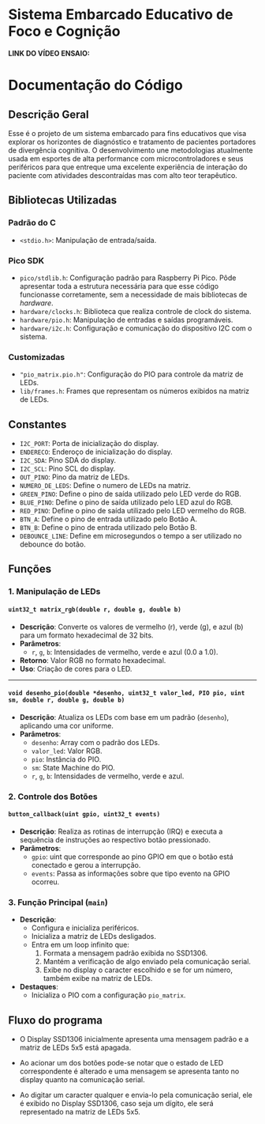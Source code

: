 # Sistema Embarcado Educativo de Foco e Cognição

**LINK DO VÍDEO ENSAIO:** 

# Documentação do Código

## **Descrição Geral**

Esse é o projeto de um sistema embarcado para fins educativos que visa explorar os horizontes de diagnóstico e tratamento de pacientes portadores de divergência cognitiva. O desenvolvimento une metodologias atualmente usada em esportes de alta performance com microcontroladores e seus periféricos para que entreque uma excelente experiência de interação do paciente com atividades descontraídas mas com alto teor terapêutico.

## **Bibliotecas Utilizadas**

### **Padrão do C**
- `<stdio.h>`: Manipulação de entrada/saída.

### **Pico SDK**
- `pico/stdlib.h`: Configuração padrão para Raspberry Pi Pico. Pôde apresentar toda a estrutura necessária para que esse código funcionasse corretamente, sem a necessidade de mais bibliotecas de *hardware*.
- `hardware/clocks.h`: Biblioteca que realiza controle de clock do sistema.
- `hardware/pio.h`: Manipulação de entradas e saídas programáveis.
- `hardware/i2c.h`: Configuração e comunicação do dispositivo I2C com o sistema.

### **Customizadas**
- `"pio_matrix.pio.h"`: Configuração do PIO para controle da matriz de LEDs.
- `lib/frames.h`: Frames que representam os números exibidos na matriz de LEDs.

## **Constantes**
- `I2C_PORT`: Porta de inicialização do display.
- `ENDERECO`: Enderoço de inicialização do display.
- `I2C_SDA`: Pino SDA do display.
- `I2C_SCL`: Pino SCL do display.
- `OUT_PINO`: Pino da matriz de LEDs.
- `NUMERO_DE_LEDS`: Define o numero de LEDs na matriz.
- `GREEN_PINO`: Define o pino de saída utilizado pelo LED verde do RGB.
- `BLUE_PINO`: Define o pino de saída utilizado pelo LED azul do RGB.
- `RED_PINO`: Define o pino de saída utilizado pelo LED vermelho do RGB.
- `BTN_A`: Define o pino de entrada utilizado pelo Botão A.
- `BTN_B`: Define o pino de entrada utilizado pelo Botão B.
- `DEBOUNCE_LINE`: Define em microsegundos o tempo a ser utilizado no debounce do botão.

## **Funções**

### **1. Manipulação de LEDs**
#### `uint32_t matrix_rgb(double r, double g, double b)`
- **Descrição**: Converte os valores de vermelho (r), verde (g), e azul (b) para um formato hexadecimal de 32 bits.
- **Parâmetros**:
  - `r`, `g`, `b`: Intensidades de vermelho, verde e azul (0.0 a 1.0).
- **Retorno**: Valor RGB no formato hexadecimal.
- **Uso**: Criação de cores para o LED.

---

#### `void desenho_pio(double *desenho, uint32_t valor_led, PIO pio, uint sm, double r, double g, double b)`
- **Descrição**: Atualiza os LEDs com base em um padrão (`desenho`), aplicando uma cor uniforme.
- **Parâmetros**:
  - `desenho`: Array com o padrão dos LEDs.
  - `valor_led`: Valor RGB.
  - `pio`: Instância do PIO.
  - `sm`: State Machine do PIO.
  - `r`, `g`, `b`: Intensidades de vermelho, verde e azul.

### **2. Controle dos Botões**

#### `button_callback(uint gpio, uint32_t events)`
- **Descrição**: Realiza as rotinas de interrupção (IRQ) e executa a sequência de instruções ao respectivo botão pressionado.
- **Parâmetros**:
  - `gpio`: uint que corresponde ao pino GPIO em que o botão está conectado e gerou a interrupção.
  - `events`: Passa as informações sobre que tipo evento na GPIO ocorreu.

### **3. Função Principal (`main`)**
- **Descrição**:
  - Configura e inicializa periféricos.
  - Inicializa a matriz de LEDs desligados.
  - Entra em um loop infinito que:
    1. Formata a mensagem padrão exibida no SSD1306.
    2. Mantém a verificação de algo enviado pela comunicação serial.
    3. Exibe no display o caracter escolhido e se for um número, também exibe na matriz de LEDs.
- **Destaques**:
  - Inicializa o PIO com a configuração `pio_matrix`.

## **Fluxo do programa**

- O Display SSD1306 inicialmente apresenta uma mensagem padrão e a matriz de LEDs 5x5 está apagada.

- Ao acionar um dos botões pode-se notar que o estado de LED correspondente é alterado e uma mensagem se apresenta tanto no display quanto na comunicação serial.

- Ao digitar um caracter qualquer e envia-lo pela comunicação serial, ele é exibido no Display SSD1306, caso seja um dígito, ele será representado na matriz de LEDs 5x5.
